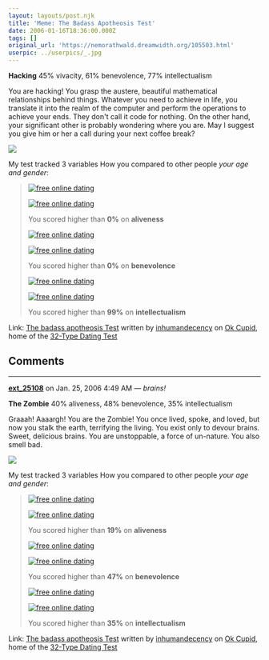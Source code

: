 ```yaml
---
layout: layouts/post.njk
title: 'Meme: The Badass Apotheosis Test'
date: 2006-01-16T18:36:00.000Z
tags: []
original_url: 'https://nemorathwald.dreamwidth.org/105503.html'
userpic: ../userpics/_.jpg
---
```

**Hacking** 45% vivacity, 61% benevolence, 77% intellectualism

You are hacking! You grasp the austere, beautiful mathematical relationships behind things. Whatever you need to achieve in life, you translate it into the realm of the computer and perform the operations to achieve your ends. They don't call it code for nothing. On the other hand, your significant other is probably wondering where you are. May I suggest you give him or her a call during your next coffee break?

![](http://is2.okcupid.com/users/134/280/13528041938736578927/mt1137217673.jpg)

My test tracked 3 variables How you compared to other people _your age and gender_:

> [![free online dating](http://is2.okcupid.com/graphics/0.gif)](http://www.okcupid.com)
> 
> [![free online dating](http://is2.okcupid.com/graphics/0.gif)](http://www.okcupid.com)
> 
> You scored higher than **0%** on **aliveness**
> 
> [![free online dating](http://is2.okcupid.com/graphics/0.gif)](http://www.okcupid.com)
> 
> [![free online dating](http://is2.okcupid.com/graphics/0.gif)](http://www.okcupid.com)
> 
> You scored higher than **0%** on **benevolence**
> 
> [![free online dating](http://is2.okcupid.com/graphics/0.gif)](http://www.okcupid.com)
> 
> [![free online dating](http://is2.okcupid.com/graphics/0.gif)](http://www.okcupid.com)
> 
> You scored higher than **99%** on **intellectualism**

Link: [The badass apotheosis Test](http://www.okcupid.com/tests/take?testid=15663585380138426425) written by [inhumandecency](http://www.okcupid.com/profile?tuid=13528041938736578927) on [Ok Cupid](http://www.okcupid.com), home of the [32-Type Dating Test](http://www.okcupid.com/oktest3)

## Comments

---

**[ext_25108](https://www.dreamwidth.org/users/ext_25108)** on Jan. 25, 2006 4:49 AM — *brains!*

**The Zombie** 40% aliveness, 48% benevolence, 35% intellectualism

Graaah! Aaaargh! You are the Zombie! You once lived, spoke, and loved, but now you stalk the earth, terrifying the living. You exist only to devour brains. Sweet, delicious brains. You are unstoppable, a force of un-nature. You also smell bad.

![](http://is2.okcupid.com/users/134/280/13528041938736578927/mt1137217615.jpg)

My test tracked 3 variables How you compared to other people _your age and gender_:

> [![free online dating](http://is0.okcupid.com/graphics/0.gif)](http://www.okcupid.com)
> 
> [![free online dating](http://is0.okcupid.com/graphics/0.gif)](http://www.okcupid.com)
> 
> You scored higher than **19%** on **aliveness**
> 
> [![free online dating](http://is0.okcupid.com/graphics/0.gif)](http://www.okcupid.com)
> 
> [![free online dating](http://is0.okcupid.com/graphics/0.gif)](http://www.okcupid.com)
> 
> You scored higher than **47%** on **benevolence**
> 
> [![free online dating](http://is0.okcupid.com/graphics/0.gif)](http://www.okcupid.com)
> 
> [![free online dating](http://is0.okcupid.com/graphics/0.gif)](http://www.okcupid.com)
> 
> You scored higher than **35%** on **intellectualism**

Link: [The badass apotheosis Test](http://www.okcupid.com/tests/take?testid=15663585380138426425) written by [inhumandecency](http://www.okcupid.com/profile?tuid=13528041938736578927) on [Ok Cupid](http://www.okcupid.com), home of the [32-Type Dating Test](http://www.okcupid.com/oktest3)
